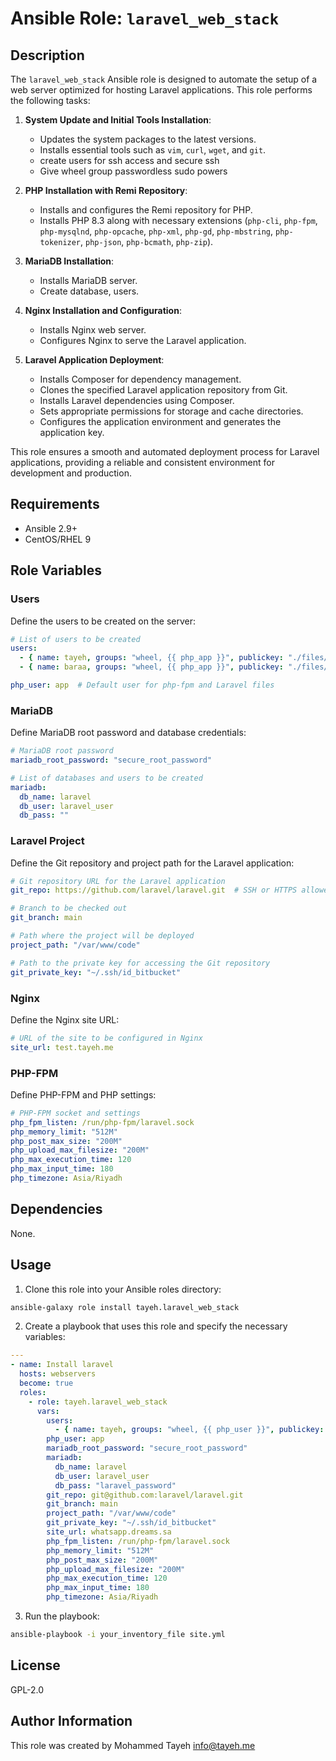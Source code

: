 # Ansible Role: `laravel_web_stack`

Description
-----------

The `laravel_web_stack` Ansible role is designed to automate the setup of a web server optimized for hosting Laravel applications. This role performs the following tasks:

1. **System Update and Initial Tools Installation**:
   - Updates the system packages to the latest versions.
   - Installs essential tools such as `vim`, `curl`, `wget`, and `git`.
   - create users for ssh access and secure ssh
   - Give wheel group passwordless sudo powers

2. **PHP Installation with Remi Repository**:
   - Installs and configures the Remi repository for PHP.
   - Installs PHP 8.3 along with necessary extensions (`php-cli`, `php-fpm`, `php-mysqlnd`, `php-opcache`, `php-xml`, `php-gd`, `php-mbstring`, `php-tokenizer`, `php-json`, `php-bcmath`, `php-zip`).

3. **MariaDB Installation**:
   - Installs MariaDB server.
   - Create database, users.

4. **Nginx Installation and Configuration**:
   - Installs Nginx web server.
   - Configures Nginx to serve the Laravel application.

5. **Laravel Application Deployment**:
   - Installs Composer for dependency management.
   - Clones the specified Laravel application repository from Git.
   - Installs Laravel dependencies using Composer.
   - Sets appropriate permissions for storage and cache directories.
   - Configures the application environment and generates the application key.

This role ensures a smooth and automated deployment process for Laravel applications, providing a reliable and consistent environment for development and production.

Requirements
------------

- Ansible 2.9+
- CentOS/RHEL 9

Role Variables
--------------

### Users
Define the users to be created on the server:
```yaml
# List of users to be created
users:
  - { name: tayeh, groups: "wheel, {{ php_app }}", publickey: "./files/keys/tayeh.pub" }
  - { name: baraa, groups: "wheel, {{ php_app }}", publickey: "./files/keys/baraa.pub" }

php_user: app  # Default user for php-fpm and Laravel files
```

### MariaDB
Define MariaDB root password and database credentials:
```yaml
# MariaDB root password
mariadb_root_password: "secure_root_password"

# List of databases and users to be created
mariadb:
  db_name: laravel
  db_user: laravel_user
  db_pass: ""
```

### Laravel Project
Define the Git repository and project path for the Laravel application:
```yaml
# Git repository URL for the Laravel application
git_repo: https://github.com/laravel/laravel.git  # SSH or HTTPS allowed

# Branch to be checked out
git_branch: main

# Path where the project will be deployed
project_path: "/var/www/code"

# Path to the private key for accessing the Git repository
git_private_key: "~/.ssh/id_bitbucket"
```

### Nginx
Define the Nginx site URL:
```yaml
# URL of the site to be configured in Nginx
site_url: test.tayeh.me
```

### PHP-FPM
Define PHP-FPM and PHP settings:
```yaml
# PHP-FPM socket and settings
php_fpm_listen: /run/php-fpm/laravel.sock
php_memory_limit: "512M"
php_post_max_size: "200M"
php_upload_max_filesize: "200M"
php_max_execution_time: 120
php_max_input_time: 180
php_timezone: Asia/Riyadh
```

Dependencies
------------

None.

Usage
----------------

1. Clone this role into your Ansible roles directory:
```bash
ansible-galaxy role install tayeh.laravel_web_stack
```
2. Create a playbook that uses this role and specify the necessary variables:

```yaml
---
- name: Install laravel
  hosts: webservers
  become: true
  roles:
    - role: tayeh.laravel_web_stack
      vars:
        users:
          - { name: tayeh, groups: "wheel, {{ php_user }}", publickey: "./files/tayeh.pub" }
        php_user: app
        mariadb_root_password: "secure_root_password"
        mariadb:
          db_name: laravel
          db_user: laravel_user
          db_pass: "laravel_password"
        git_repo: git@github.com:laravel/laravel.git
        git_branch: main
        project_path: "/var/www/code"
        git_private_key: "~/.ssh/id_bitbucket"
        site_url: whatsapp.dreams.sa
        php_fpm_listen: /run/php-fpm/laravel.sock
        php_memory_limit: "512M"
        php_post_max_size: "200M"
        php_upload_max_filesize: "200M"
        php_max_execution_time: 120
        php_max_input_time: 180
        php_timezone: Asia/Riyadh
```

3. Run the playbook:
```bash
ansible-playbook -i your_inventory_file site.yml
```

License
-------

GPL-2.0

Author Information
------------------

This role was created by Mohammed Tayeh <info@tayeh.me>
